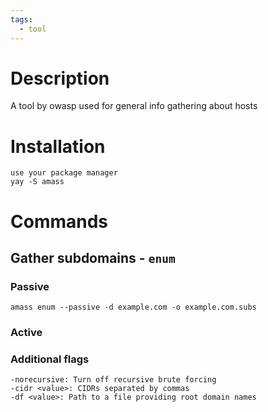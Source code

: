 ```yaml
---
tags:
  - tool
---
```

# Description
A tool by owasp used for general info gathering about hosts

# Installation
```
use your package manager
yay -S amass
```

# Commands
## Gather subdomains - `enum`
### Passive
`amass enum --passive -d example.com -o example.com.subs` 
### Active

### Additional flags
```
-norecursive: Turn off recursive brute forcing
-cidr <value>: CIDRs separated by commas
-df <value>: Path to a file providing root domain names
```